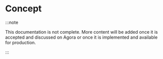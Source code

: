 # Concept

:::note

This documentation is not complete. More content will be added once it is accepted and discussed on Agora or once it is implemented and available for production.

:::




